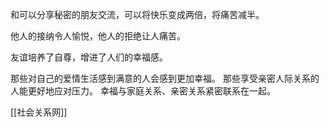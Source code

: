 和可以分享秘密的朋友交流，可以将快乐变成两倍，将痛苦减半。

他人的接纳令人愉悦，他人的拒绝让人痛苦。

友谊培养了自尊，增进了人们的幸福感。

那些对自己的爱情生活感到满意的人会感到更加幸福。
那些享受亲密人际关系的人能更好地应对压力。
幸福与家庭关系、亲密关系紧密联系在一起。

[[社会关系网]]